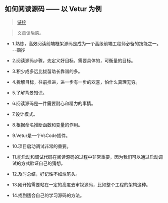 ## 如何阅读源码 —— 以 Vetur 为例

>[链接](https://mp.weixin.qq.com/s/wD4ERrDIPLweLvNalC8h4A)

>文章读后感。

- 1.熟练，高效阅读前端框架源码是成为一个高级前端工程师必备的技能之一。 --摘抄

- 2.阅读源码步骤，先定义好目标。需要具体的，可衡量的目标。

- 3.积少成多远比拔苗助长靠谱的多。

- 4.拆解目标，往前推进，进一步有一步的欢喜，怕什么真理无穷。

- 5.了解背景知识。

- 6.阅读源码是一件需要耐心和精力的事情。

- 7.设计模式。

- 8.根据命名推断函数和变量的作用。

- 9.Vetur是一个VsCode插件。

- 10.项目启动调试非常的重要。

- 11.能启动和调试代码在阅读源码的过程中非常重要，因为我们可以通过启动调试的方式验证自己的猜想。

- 12.及时总结，好记性不如烂笔头。

- 13.刚开始需要站在一定的高度去审视源码，比如整个工程的架构这种。

- 14.找到适合自己的学习源码的方法。
